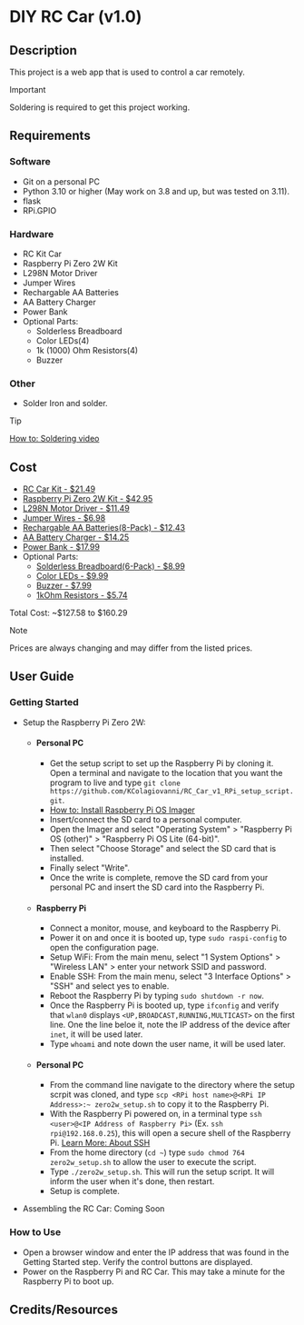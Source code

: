 # DIY RC Car (v1.0)

## Description
This project is a web app that is used to control a car remotely.

>[!important]
> Soldering is required to get this project working.

## Requirements

### Software
- Git on a personal PC 
- Python 3.10 or higher (May work on 3.8 and up, but was tested on 3.11).
- flask
- RPi.GPIO

### Hardware
- RC Kit Car 
- Raspberry Pi Zero 2W Kit
- L298N Motor Driver
- Jumper Wires
- Rechargable AA Batteries
- AA Battery Charger
- Power Bank
- Optional Parts:
  - Solderless Breadboard
  - Color LEDs(4)
  - 1k (1000) Ohm Resistors(4)
  - Buzzer

### Other
- Solder Iron and solder.

>[!Tip]
> [How to: Soldering video](https://www.youtube.com/watch?v=MARFoKrr3q4)

## Cost
- [RC Car Kit - $21.49](https://www.amazon.com/YIKESHU-Smart-Chassis-Encoder-Battery/dp/B075LD4FPN/ref=sr_1_17?crid=P7F1YDXU60SS&dib=eyJ2IjoiMSJ9.a6uay3wgxa3P_hqZefW2nRh-1822EJLgTajvlROkp-UXpm_f_uJ8JFyBP_cvU4Ish7fp7rLlDtLX8kUYsFF3TDIbvP8pKI-l3lWXKPXTXM7EOHY4Ob_k7FH5zj0MJb8IqqprcJ5qsLqlc0DDqMj6MCjVrfRkdbLVI0yRno65l5N0leQij26jC0s7huS7DX_Etd3IUY6xIyyGqMkWktXIYY8Ux1aYW7g5qcp11tci6eJjCnWdufEeaHpOC2N1-D2ZVy1NTNZaVvrLP2sIOO_mN8rNKmXsZMB7m9Ri2Kzrycw.af952jngF7K3BiIB5ZDfMLrZYwS958rjmDFfhBtMM5I&dib_tag=se&keywords=DIY+rc+car&qid=1721684613&sprefix=diy+rc+car%2Caps%2C131&sr=8-17)
- [Raspberry Pi Zero 2W Kit - $42.95](https://www.pishop.us/product/raspberry-pi-zero-w-budget-pack/)
- [L298N Motor Driver - $11.49](https://www.amazon.com/dp/B07BK1QL5T?psc=1&ref=ppx_yo2ov_dt_b_product_details)
- [Jumper Wires - $6.98](https://www.amazon.com/Elegoo-EL-CP-004-Multicolored-Breadboard-arduino/dp/B01EV70C78/ref=sr_1_1_sspa?crid=1ISXMFRYGO4N4&dib=eyJ2IjoiMSJ9.tjHxIQLJsk16_0YVtUGN6ezmMKG-B29Sofx-GdLLKdxMvW06Nb1z_CeoJXYjxmhOT32H_F_YLCXyZaaRbCfYHTA6Sa2kAB-sTD-B6XRU8MN-Vhyck1lNRa_tZeff0i50nHc8j82LrBNqkQpW22aj9nQ2au01KkPy2gC9Dv4Nt-BoqvAiAe0CnvZkd_4sV1IVs9qWSAgGi9hFvYvXNgqqwkBKNDX0l0YRRWFeSSxWjIg.odukbWnYBlHim4_at38zqNBUEMDoYg6MrCiNRYh5lfs&dib_tag=se&keywords=breadboard+jumper+wires+dupont+assortment&qid=1721691799&sprefix=breadboard+jumper+wires+dupont+assortmen%2Caps%2C119&sr=8-1-spons&sp_csd=d2lkZ2V0TmFtZT1zcF9hdGY&psc=1)
- [Rechargable AA Batteries(8-Pack) - $12.43](https://www.amazon.com/dp/B00CWNMV4G?psc=1&ref=ppx_yo2ov_dt_b_product_details)
- [AA Battery Charger - $14.25](https://www.amazon.com/dp/B00TOVTZ7K?psc=1&ref=ppx_yo2ov_dt_b_product_details)
- [Power Bank - $17.99](https://www.amazon.com/gp/product/B07CZDXDG8/ref=ox_sc_act_title_1?smid=ATVPDKIKX0DER&th=1)
- Optional Parts:
  - [Solderless Breadboard(6-Pack) - $8.99](https://www.amazon.com/ELEGOO-Breadboard-Solderless-Breadboards-Electronics/dp/B0CYPVMK9J/ref=sr_1_1_sspa?crid=195T6ND7SQCMJ&dib=eyJ2IjoiMSJ9.X82Ju5tr9ZeC-NuAtMs1hzvAUTARhEbf1bJWDXm0GjWaLvtRZN97hoMSz19GbAm8JaFpzd1ZqpWU3tE_-2WP6JPyZGCIfXmg9Sy0-BAUnqXUMVM2WPfgX6PKahe1nvWkyq3EyBw5OXDA1hqChvBUw-GDh3cgQ1Uogwtpq58fmI_KYIz31QDwkHJvO5AGFBTtFTj8mZy2Ks77QL4iy3D48Xm1sDaeAVXicTtbGqbj10E.-hYgp8nj7zUNELluukTXR3A_2ZqqzKXLwgO5V3QfGh4&dib_tag=se&keywords=solderless+breadboard&qid=1721687354&sprefix=solderless+breadboar%2Caps%2C171&sr=8-1-spons&sp_csd=d2lkZ2V0TmFtZT1zcF9hdGY&psc=1)
  - [Color LEDs - $9.99](https://www.amazon.com/Emitting-Assortment-Individual-Assorted-Breadboard/dp/B096JZHV6Y/ref=sr_1_1_sspa?crid=6J06I3I01P5V&dib=eyJ2IjoiMSJ9.h8EDJUvZcN1XiaYZZP4FKXTHr6n3C4lencVdqZ45ptsKx8zQv8wXGgdjpgSNJ6SvHdckWdiFCdC_zufNzazF322o382bhtSu568rvYcplwVnhEYEX26L_yDoyTfJb7XV4Ko5yvUIe-y7QUDAe8oOxXAVy0h1BeDeEIry4iGfInZCBRk5ncGiKbgx7DLIXGiNwuyA3lARmoOtHWt8UoVNMOTnbFy10AWcU42jO4ilT2Y.IfbhKq5mcOZNvCpRJvU_Q4quy4cc38cZMjorVToZDow&dib_tag=se&keywords=LED+assortment&qid=1721692489&sprefix=led+asso%2Caps%2C234&sr=8-1-spons&sp_csd=d2lkZ2V0TmFtZT1zcF9hdGY&psc=1)
  - [Buzzer - $7.99](https://www.amazon.com/QMseller-Terminals-Raspberry-Electronic-Continous/dp/B07VRK7ZPF/ref=sr_1_2_sspa?crid=1L4LUN06YQBEQ&dib=eyJ2IjoiMSJ9.2DZYL68_ETB1dEvQEC3wyHWZKXYQK3AjwTasZzFVbd97PlCvaEWTTEdSXlNogF6SmoTHwsMrnSevEZhElsrVW-1nYlYHm7m5ae6Tq3O9sF4zKndBRxpmZAKuS_SpOjNHHUMbZgd0Pl2X2slgLO6q3ISYfPmWdA9sqh_OtavZTePQ2tb2z4rXdgonMTH4iKD8QwICmOclSOXRVtYC9ByKlTAMmHhTcP7O0TJdqqmgiL8yCDEYWogMm8Hmq_iULhjG0lNNsmYAtAf1HPJqY42HeukwrUftuQhBPhXAh-LaEhg.t46i5UWenAjkCpTgcYvO0YE_SSLQgwVycon2gRDNCjk&dib_tag=se&keywords=mini+buzzer&qid=1721692616&sprefix=mini+buzzr%2Caps%2C151&sr=8-2-spons&sp_csd=d2lkZ2V0TmFtZT1zcF9hdGY&psc=1)
  - [1kOhm Resistors - $5.74](https://www.amazon.com/Projects-10EP5121K00-Ohm-Resistors-Pack/dp/B0185FK65K/ref=sr_1_5?crid=1R1ESCMVR73HU&dib=eyJ2IjoiMSJ9.XFEPFWdsYxLmpBQgQ5k8AFm_BkI_uogxILcRJZ34XAzxCU1WPdJLnC6ll142ybZSLHSIVBOjOHjFcVbcYbCtzkOdb2RoUzJY6KSE5cNiJ_nVvKaHCOjAohacKG7jiiBBqXtf_Wt8gqSP62fRl6jR9qPI_VeiJOSToVlPIuc1D2Ujp4vTz_icepkyrZudcxeR5jOBS5ltgIEDbX_pufzS5tQ2OsAzSNYW2pAOx7FJPK0.BQkCs2c6kxJ5kc5oMa7YiSNvrOi-uctrVwDf3jcS_K8&dib_tag=se&keywords=resistor+1kohm&qid=1721692789&sprefix=resistor+1kohm%2Caps%2C147&sr=8-5)

Total Cost: ~$127.58 to $160.29

> [!Note]
> Prices are always changing and may differ from the listed prices.

## User Guide
### Getting Started
- Setup the Raspberry Pi Zero 2W:
  - #### Personal PC
    - Get the setup script to set up the Raspberry Pi by cloning it. Open a terminal and navigate to the location that you want the program to live and type `git clone https://github.com/KColagiovanni/RC_Car_v1_RPi_setup_script.git`.
    - [How to: Install Raspberry Pi OS Imager](https://www.raspberrypi.com/software)
    - Insert/connect the SD card to a personal computer.
    - Open the Imager and select "Operating System" > "Raspberry Pi OS (other)" > "Raspberry Pi OS Lite (64-bit)".
    - Then select "Choose Storage" and select the SD card that is installed.
    - Finally select "Write".
    - Once the write is complete, remove the SD card from your personal PC and insert the SD card into the Raspberry Pi.
  - #### Raspberry Pi
    - Connect a monitor, mouse, and keyboard to the Raspberry Pi.
    - Power it on and once it is booted up, type `sudo raspi-config` to open the configuration page.
    - Setup WiFi: From the main menu, select "1 System Options" > "Wireless LAN" > enter your network SSID and password.
    - Enable SSH: From the main menu, select "3 Interface Options" > "SSH" and select yes to enable.
    - Reboot the Raspberry Pi by typing `sudo shutdown -r now`.
    - Once the Raspberry Pi is booted up, type `ifconfig` and verify that `wlan0` displays `<UP,BROADCAST,RUNNING,MULTICAST>` on the first line. One the line beloe it, note the IP address of the device after `inet`, it will be used later.
    - Type `whoami` and note down the user name, it will be used later.
  - #### Personal PC    
    - From the command line navigate to the directory where the setup scrpit was cloned, and type `scp <RPi host name>@<RPi IP Address>:~ zero2w_setup.sh` to copy it to the Raspberry Pi.
    - With the Raspberry Pi powered on, in a terminal type `ssh <user>@<IP Address of Raspberry Pi>` (Ex. `ssh rpi@192.168.0.25`), this will open a secure shell of the Raspberry Pi. [Learn More: About SSH](https://www.cloudflare.com/learning/access-management/what-is-ssh/#:~:text=What%20is%20the%20Secure%20Shell,and%20encrypt%20connections%20between%20devices.)
    - From the home directory (`cd ~`) type `sudo chmod 764 zero2w_setup.sh` to allow the user to execute the script.
    - Type `./zero2w_setup.sh`. This will run the setup script. It will inform the user when it's done, then restart.
    - Setup is complete.

- Assembling the RC Car:
  Coming Soon
  
### How to Use
- Open a browser window and enter the IP address that was found in the Getting Started step. Verify the control buttons are displayed.
- Power on the Raspberry Pi and RC Car. This may take a minute for the Raspberry Pi to boot up.

## Credits/Resources
